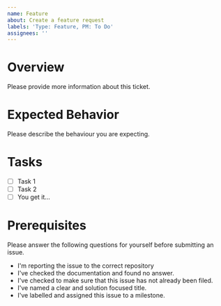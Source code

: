 ```yaml
---
name: Feature
about: Create a feature request
labels: 'Type: Feature, PM: To Do'
assignees: ''
---
```



# Overview

Please provide more information about this ticket.

# Expected Behavior

Please describe the behaviour you are expecting.

# Tasks

- [ ] Task 1
- [ ] Task 2
- [ ] You get it...

# Prerequisites

Please answer the following questions for yourself before submitting an issue.

- I'm reporting the issue to the correct repository
- I've checked the documentation and found no answer.
- I've checked to make sure that this issue has not already been filed.
- I've named a clear and solution focused title.
- I've labelled and assigned this issue to a milestone.
